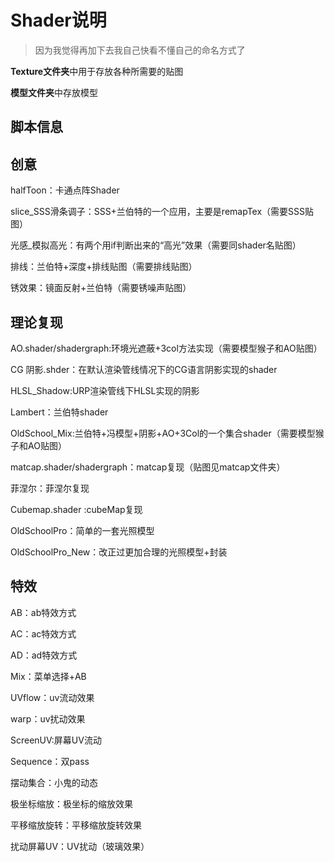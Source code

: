 # Shader说明

>  因为我觉得再加下去我自己快看不懂自己的命名方式了

**Texture文件夹**中用于存放各种所需要的贴图

**模型文件夹**中存放模型

## 脚本信息

## 创意

halfToon：卡通点阵Shader

slice_SSS滑条调子：SSS+兰伯特的一个应用，主要是remapTex（需要SSS贴图）

光感_模拟高光：有两个用if判断出来的“高光”效果（需要同shader名贴图）

排线：兰伯特+深度+排线贴图（需要排线贴图）

锈效果：镜面反射+兰伯特（需要锈噪声贴图）

## 理论复现

AO.shader/shadergraph:环境光遮蔽+3col方法实现（需要模型猴子和AO贴图）

CG 阴影.shder：在默认渲染管线情况下的CG语言阴影实现的shader

HLSL_Shadow:URP渲染管线下HLSL实现的阴影

Lambert：兰伯特shader

OldSchool_Mix:兰伯特+冯模型+阴影+AO+3Col的一个集合shader（需要模型猴子和AO贴图）

matcap.shader/shadergraph：matcap复现（贴图见matcap文件夹）

菲涅尔：菲涅尔复现

Cubemap.shader :cubeMap复现

OldSchoolPro：简单的一套光照模型

OldSchoolPro_New：改正过更加合理的光照模型+封装

## 特效

AB：ab特效方式

AC：ac特效方式

AD：ad特效方式

Mix：菜单选择+AB

UVflow：uv流动效果

warp：uv扰动效果

ScreenUV:屏幕UV流动

Sequence：双pass

摆动集合：小鬼的动态

极坐标缩放：极坐标的缩放效果

平移缩放旋转：平移缩放旋转效果

扰动屏幕UV：UV扰动（玻璃效果）
